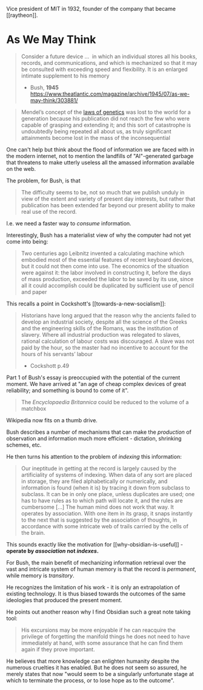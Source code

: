 Vice president of MIT in 1932, founder of the company that became [[raytheon]].

# As We May Think
> Consider a future device …  in which an individual stores all his books, records, and communications, and which is mechanized so that it may be consulted with exceeding speed and flexibility. It is an enlarged intimate supplement to his memory
> - Bush, **1945**
> https://www.theatlantic.com/magazine/archive/1945/07/as-we-may-think/303881/

> Mendel’s concept of the [laws of genetics](https://12ft.io/proxy?q=https%3A%2F%2Fwww.theatlantic.com%2Fmagazine%2Farchive%2F2016%2F06%2Fgenes-are-overrated%2F480729%2F) was lost to the world for a generation because his publication did not reach the few who were capable of grasping and extending it; and this sort of catastrophe is undoubtedly being repeated all about us, as truly significant attainments become lost in the mass of the inconsequential

One can't help but think about the flood of information we are faced with in the modern internet, not to mention the landfills of "AI"-generated garbage that threatens to make utterly useless all the amassed information available on the web.

The problem, for Bush, is that
> The difficulty seems to be, not so much that we publish unduly in view of the extent and variety of present day interests, but rather that publication has been extended far beyond our present ability to make real use of the record.

I.e. we need a faster way to *consume* information.

Interestingly, Bush has a materialist view of why the computer had not yet come into being:
> Two centuries ago Leibnitz invented a calculating machine which embodied most of the essential features of recent keyboard devices, but it could not then come into use. The economics of the situation were against it: the labor involved in constructing it, before the days of mass production, exceeded the labor to be saved by its use, since all it could accomplish could be duplicated by sufficient use of pencil and paper

This recalls a point in Cockshott's [[towards-a-new-socialism]]:
> Historians have long argued that the reason why the ancients failed to develop an industrial society, despite all the science of the Greeks and the engineering skills of the Romans, was the institution of slavery. Where all industrial production was relegated to slaves, rational calculation of labour costs was discouraged. A slave was not paid by the hour, so the master had no incentive to account for the hours of his servants’ labour
> - Cockshott p.49

Part 1 of Bush's essay is preoccupied with the potential of the current moment. We have arrived at "an age of cheap complex devices of great reliability; and something is bound to come of it".

> The _Encyclopaedia Britannica_ could be reduced to the volume of a matchbox

Wikipedia now fits on a thumb drive.

Bush describes a number of mechanisms that can make the *production* of observation and information much more efficient - dictation, shrinking schemes, etc.

He then turns his attention to the problem of *indexing* this information:

> Our ineptitude in getting at the record is largely caused by the artificiality of systems of indexing. When data of any sort are placed in storage, they are filed alphabetically or numerically, and information is found (when it is) by tracing it down from subclass to subclass. It can be in only one place, unless duplicates are used; one has to have rules as to which path will locate it, and the rules are cumbersome [...] The human mind does not work that way. It operates by association. With one item in its grasp, it snaps instantly to the next that is suggested by the association of thoughts, in accordance with some intricate web of trails carried by the cells of the brain.

This sounds exactly like the motivation for [[why-obsidian-is-useful]] - **operate by *association* not *indexes*.**

For Bush, the main benefit of mechanizing information retrieval over the vast and intricate system of human memory is that the record is *permanent*, while memory is *transitory*.

He recognizes the limitation of his work - it is only an extrapolation of existing technology. It is thus biased towards the outcomes of the same ideologies that produced the present moment.

He points out another reason why I find Obsidian such a great note taking tool:
> His excursions may be more enjoyable if he can reacquire the privilege of forgetting the manifold things he does not need to have immediately at hand, with some assurance that he can find them again if they prove important.

He believes that more knowledge can enlighten humanity despite the numerous cruelties it has enabled. But he does not seem so assured, he merely states that now "would seem to be a singularly unfortunate stage at which to terminate the process, or to lose hope as to the outcome".